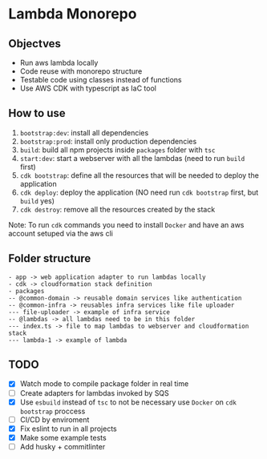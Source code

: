 # Lambda Monorepo

## Objectves
- Run aws lambda locally
- Code reuse with monorepo structure
- Testable code using classes instead of functions
- Use AWS CDK with typescript as IaC tool

## How to use
1. `bootstrap:dev`: install all dependencies
2. `bootstrap:prod`: install only production dependencies
3. `build`: build all npm projects inside `packages` folder with `tsc`
4. `start:dev`: start a webserver with all the lambdas (need to run `build` first)
5. `cdk bootstrap`: define all the resources that will be needed to deploy the application
6. `cdk deploy`: deploy the application (NO need run `cdk bootstrap` first, but `build` yes)
7. `cdk destroy`: remove all the resources created by the stack

  Note: To run `cdk` commands you need to install `Docker` and have an aws account setuped via the aws cli

## Folder structure

```
- app -> web application adapter to run lambdas locally
- cdk -> cloudformation stack definition
- packages
-- @common-domain -> reusable domain services like authentication
-- @common-infra -> reusables infra services like file uploader
--- file-uploader -> example of infra service
-- @lambdas -> all lambdas need to be in this folder
--- index.ts -> file to map lambdas to webserver and cloudformation stack
--- lambda-1 -> example of lambda
```

## TODO
- [x] Watch mode to compile package folder in real time
- [ ] Create adapters for lambdas invoked by SQS
- [x] Use `esbuild` instead of `tsc` to not be necessary use `Docker` on `cdk bootstrap` proccess
- [ ] CI/CD by enviroment
- [x] Fix eslint to run in all projects
- [x] Make some example tests
- [ ] Add husky + commitlinter
